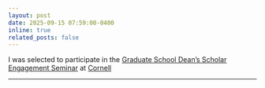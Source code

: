 ```yaml
---
layout: post
date: 2025-09-15 07:59:00-0400
inline: true
related_posts: false
---
```


I was selected to participate in the [Graduate School Dean’s Scholar Engagement Seminar](https://gradschool.cornell.edu/inclusion/signature-initiatives/graduate-school-deans-scholars/) at [Cornell](https://www.cornell.edu)

---

